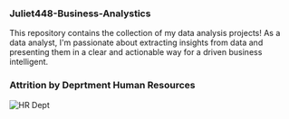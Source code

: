 ### Juliet448-Business-Analystics
This repository contains the collection of my data analysis projects! As a data analyst, I'm passionate about extracting insights from data and presenting them in a clear and actionable way for a driven business intelligent.


### Attrition by Deprtment Human Resources 
![HR Dept](https://github.com/user-attachments/assets/4446e79d-0187-4ecb-942c-119674f6366a)

